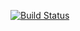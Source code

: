 [![Build Status](https://travis-ci.org/racinmat/KITTI-GAN.svg?branch=master)](https://travis-ci.org/racinmat/KITTI-GAN)